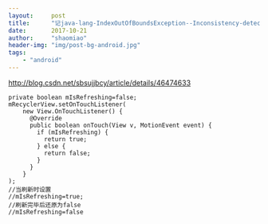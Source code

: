 ```yaml
---
layout:     post
title:      "记java-lang-IndexOutOfBoundsException--Inconsistency-detected--Invalid-"
date:       2017-10-21
author:     "shaomiao"
header-img: "img/post-bg-android.jpg"
tags:
    - "android"
---
```

http://blog.csdn.net/sbsujjbcy/article/details/46474633

	private boolean mIsRefreshing=false;
	mRecyclerView.setOnTouchListener(
		new View.OnTouchListener() {
		  @Override
		  public boolean onTouch(View v, MotionEvent event) {
			if (mIsRefreshing) {
			  return true;
			} else {
			  return false;
			}
		  }
		}
	);
	//当刷新时设置
	//mIsRefreshing=true;
	//刷新完毕后还原为false
	//mIsRefreshing=false
